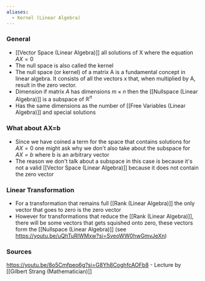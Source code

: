 ```yaml
---
aliases:
  - Kernel (Linear Algebra)
---
```


### General
- [[Vector Space (Linear Algebra)]] all solutions of X where the equation $AX=0$
- The null space is also called the kernel
- The null space (or kernel) of a matrix A is a fundamental concept in linear algebra. It consists of all the vectors x that, when multiplied by A, result in the zero vector.
- Dimension if matrix $A$ has dimensions $m \times n$ then the [[Nullspace (Linear Algebra)]] is a subspace of $\mathbb{R}^n$
- Has the same dimensions as the number of [[Free Variables (Linear Algebra)]] and special solutions


### What about AX=b
- Since we have coined a term for the space that contains solutions for $AX=0$ one might ask why we don't also take about the subspace for $AX=b$ where b is an arbitrary vector
- The reason we don't talk about a subspace in this case is because it's not a valid [[Vector Space (Linear Algebra)]] because it does not contain the zero vector

### Linear Transformation
- For a transformation that remains full [[Rank (Linear Algebra)]] the only vector that goes to zero is the zero vector
- However for transformations that reduce the [[Rank (Linear Algebra)]], there will be some vectors that gets squished onto zero, these vectors form the [[Nullspace (Linear Algebra)]] (see https://youtu.be/uQhTuRlWMxw?si=SveoWW0hwGmvJeXn)
### Sources
https://youtu.be/8o5Cmfpeo6g?si=G8Yh8CoghfcAOFb8 - Lecture by [[Gilbert Strang (Mathematician)]]